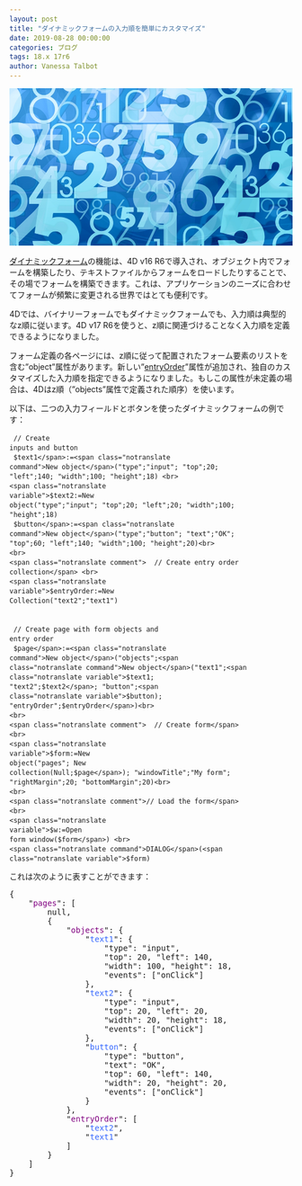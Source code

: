 ```yaml
---
layout: post
title: "ダイナミックフォームの入力順を簡単にカスタマイズ"
date: 2019-08-28 00:00:00
categories: ブログ
tags: 18.x 17r6
author: Vanessa Talbot
---
```


![entryOrder](/images/blog/08/28/entryOrder.png)

<a href="https://blog.4d.com/discover-the-power-of-dynamic-forms/">ダイナミックフォーム</a>の機能は、4D v16 R6で導入され、オブジェクト内でフォームを構築したり、テキストファイルからフォームをロードしたりすることで、その場でフォームを構築できます。これは、アプリケーションのニーズに合わせてフォームが頻繁に変更される世界ではとても便利です。

4Dでは、バイナリーフォームでもダイナミックフォームでも、入力順は典型的なz順に従います。4D v17 R6を使うと、z順に関連づけることなく入力順を定義できるようになりました。

フォーム定義の各ページには、z順に従って配置されたフォーム要素のリストを含む”object”属性があります。新しい”<a href="https://doc.4d.com/4Dv17R6/4D/17-R6/Dynamic-Forms.300-4354899.ja.html">entryOrder</a>”属性が追加され、独自のカスタマイズした入力順を指定できるようになりました。もしこの属性が未定義の場合は、4Dはz順（”objects”属性で定義された順序）を使います。

以下は、二つの入力フィールドとボタンを使ったダイナミックフォームの例です：

<code class="fourd"><span class="notranslate comment">  // Create inputs and button</span> <br>
<span class="notranslate variable">$text1</span>:=<span class="notranslate command">New object</span>("type";"input"; "top";20; "left";140; "width";100; "height";18) <br>
<span class="notranslate variable">$text2</span>:=<span class="notranslate command">New object</span>("type";"input"; "top";20; "left";20; "width";100; "height";18) <br>
<span class="notranslate variable">$button</span>:=<span class="notranslate command">New object</span>("type";"button"; "text";"OK"; "top";60; "left";140; "width";100; "height";20)<br>
<br>
<span class="notranslate comment">  // Create entry order collection</span> <br>
<span class="notranslate variable">$entryOrder</span>:=<span class="notranslate command">New Collection</span>("text2";"text1")<br>
<br>
<span class="notranslate comment">  // Create page with form objects and entry order</span> <br>
<span class="notranslate variable">$page</span>:=<span class="notranslate command">New object</span>("objects";<span class="notranslate command">New object</span>("text1";<span class="notranslate variable">$text1</span>; "text2";<span class="notranslate variable">$text2</span>; "button";<span class="notranslate variable">$button</span>); "entryOrder";<span class="notranslate variable">$entryOrder</span>)<br>
<br>
<span class="notranslate comment">  // Create form</span> <br>
<span class="notranslate variable">$form</span>:=<span class="notranslate command">New object</span>("pages"; <span class="notranslate command">New collection</span>(<span class="notranslate command">Null</span>;<span class="notranslate variable">$page</span>); "windowTitle";"My form"; "rightMargin";20; "bottomMargin";20)<br>
<br>
<span class="notranslate comment">// Load the form</span> <br>
<span class="notranslate variable">$w</span>:=<span class="notranslate command">Open form window</span>(<span class="notranslate variable">$form</span>) <br>
<span class="notranslate command">DIALOG</span>(<span class="notranslate variable">$form</span>)</code>

これは次のように表すことができます：

<pre>{
	"<span style="color: #800080;">pages</span>": [
		null,
		{
			"<span style="color: #800080;">objects</span>": {
				"<span style="color: #3366ff;">text1</span>": {
					"type": "input",
					"top": 20, "left": 140,
					"width": 100, "height": 18,
					"events": ["onClick"]
				},
				"<span style="color: #3366ff;">text2</span>": {
					"type": "input",
					"top": 20, "left": 20,
					"width": 20, "height": 18,
					"events": ["onClick"]
				},
				"<span style="color: #3366ff;">button</span>": {
					"type": "button",
					"text": "OK",
					"top": 60, "left": 140,
					"width": 20, "height": 20,
					"events": ["onClick"]
				}
			},
			"<span style="color: #800080;">entryOrder</span>": [
				"<span style="color: #3366ff;">text2</span>",
				"<span style="color: #3366ff;">text1</span>"
			]
		}
	]
}</pre>
